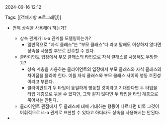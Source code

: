 
2024-09-16 12:12

Tags: [[객체지향 프로그래밍]]


- 언제 상속을 사용해야 하는가?
	- 상속 관계가 is-a 관계를 모델링하는가?
		- 일반적으로 "자식 클래스"는 "부모 클래스"다 라고 말해도 이상하지 않다면 상속을 사용할 후보로 간주할 수 있다.
	- 클라이언트 입장에서 부모 클래스의 타입으로 자식 클래스를 사용해도 무방한가?
		- 상속 계층을 사용하는 클라이언트의 입장에서 부모 클래스와 자식 클래스의 차이점을 몰라야 한다. 이를 자식 클래스와 부모 클래스 사이의 행동 호환성이라고 부른다.
		- 클라이언트가 두 타입이 동일하게 행동할 것이라고 기대한다면 두 타입을 타입 계층으로 묶을 수 있지만, 그와 같지 않다면 두 타입을 타입 계층으로 묶어서는 안된다.
	- 클라이언트 관점에서 두 클래스에 대해 기대하는 행동이 다르다면 비록 그것이 어휘적으로 is-a 관계로 표현할 수 있다고 하더라도 상속을 사용해서는 안된다.

- 




